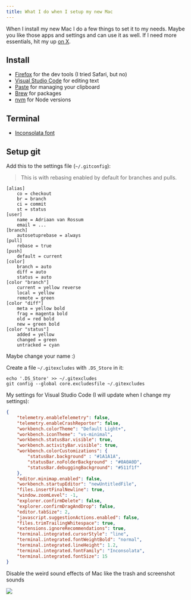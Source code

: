 ```yaml
---
title: What I do when I setup my new Mac
---
```


When I install my new Mac I do a few things to set it to my needs. Maybe you like those apps and settings and can use it as well. If I need more essentials, hit my up [on X](https://x.com/adriaandotcom).

## Install

- [Firefox](https://www.mozilla.org/en-US/firefox/new) for the dev tools (I tried Safari, but no)
- [Visual Studio Code](https://code.visualstudio.com/Download) for editing text
- [Paste](https://pasteapp.me/) for managing your clipboard
- [Brew](https://brew.sh) for packages
- [nvm](https://github.com/creationix/nvm) for Node versions

## Terminal

- [Inconsolata font](https://github.com/google/fonts/tree/master/ofl/inconsolata)

## Setup git

Add this to the settings file (`~/.gitconfig`):

> This is with rebasing enabled by default for branches and pulls.

```
[alias]
	co = checkout
	br = branch
	ci = commit
	st = status
[user]
	name = Adriaan van Rossum
	email = ...
[branch]
	autosetuprebase = always
[pull]
	rebase = true
[push]
	default = current
[color]
	branch = auto
	diff = auto
	status = auto
[color "branch"]
	current = yellow reverse
	local = yellow
	remote = green
[color "diff"]
	meta = yellow bold
	frag = magenta bold
	old = red bold
	new = green bold
[color "status"]
	added = yellow
	changed = green
	untracked = cyan
```

Maybe change your name :)

Create a file `~/.gitexcludes` with `.DS_Store` in it:

```
echo '.DS_Store' >> ~/.gitexcludes
git config --global core.excludesfile ~/.gitexcludes
```

My settings for Visual Studio Code (I will update when I change my settings):

```json
{
    "telemetry.enableTelemetry": false,
    "telemetry.enableCrashReporter": false,
    "workbench.colorTheme": "Default Light+",
    "workbench.iconTheme": "vs-minimal",
    "workbench.statusBar.visible": true,
    "workbench.activityBar.visible": true,
    "workbench.colorCustomizations": {
        "statusBar.background" : "#1A1A1A",
        "statusBar.noFolderBackground" : "#0A0A0D",
        "statusBar.debuggingBackground": "#511f1f"
    },
    "editor.minimap.enabled": false,
    "workbench.startupEditor": "newUntitledFile",
    "files.insertFinalNewline": true,
    "window.zoomLevel": -1,
    "explorer.confirmDelete": false,
    "explorer.confirmDragAndDrop": false,
    "editor.tabSize": 2,
    "javascript.suggestionActions.enabled": false,
    "files.trimTrailingWhitespace": true,
    "extensions.ignoreRecommendations": true,
    "terminal.integrated.cursorStyle": "line",
    "terminal.integrated.fontWeightBold": "normal",
    "terminal.integrated.lineHeight": 1.2,
    "terminal.integrated.fontFamily": "Inconsolata",
    "terminal.integrated.fontSize": 15
}
```

Disable the weird sound effects of Mac like the trash and screenshot sounds

![](/images/posts/disable-sound-effects.png)
